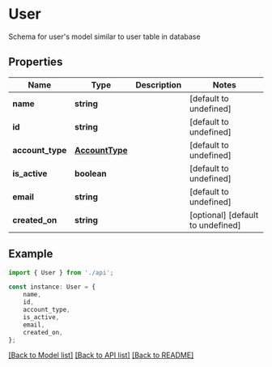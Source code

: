# User

Schema for user\'s model similar to user table in database

## Properties

Name | Type | Description | Notes
------------ | ------------- | ------------- | -------------
**name** | **string** |  | [default to undefined]
**id** | **string** |  | [default to undefined]
**account_type** | [**AccountType**](AccountType.md) |  | [default to undefined]
**is_active** | **boolean** |  | [default to undefined]
**email** | **string** |  | [default to undefined]
**created_on** | **string** |  | [optional] [default to undefined]

## Example

```typescript
import { User } from './api';

const instance: User = {
    name,
    id,
    account_type,
    is_active,
    email,
    created_on,
};
```

[[Back to Model list]](../README.md#documentation-for-models) [[Back to API list]](../README.md#documentation-for-api-endpoints) [[Back to README]](../README.md)
